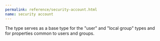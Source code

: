 ```yaml
---
permalink: reference/security-account.html
name: security account
---
```


The <security account> type serves as a base type for the "user" and "local group" types and for properties common to users and groups.
